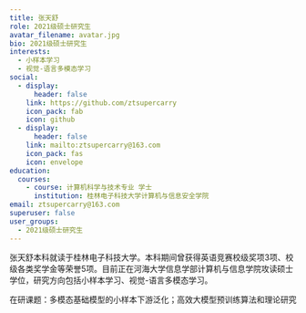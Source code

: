 ```yaml
---
title: 张天舒
role: 2021级硕士研究生
avatar_filename: avatar.jpg
bio: 2021级硕士研究生
interests:
  - 小样本学习
  - 视觉-语言多模态学习
social:
  - display:
      header: false
    link: https://github.com/ztsupercarry
    icon_pack: fab
    icon: github
  - display:
      header: false
    link: mailto:ztsupercarry@163.com
    icon_pack: fas
    icon: envelope
education:
  courses:
    - course: 计算机科学与技术专业 学士
      institution: 桂林电子科技大学计算机与信息安全学院
email: ztsupercarry@163.com
superuser: false
user_groups:
  - 2021级硕士研究生
---
```

张天舒本科就读于桂林电子科技大学。本科期间曾获得英语竞赛校级奖项3项、校级各类奖学金等荣誉5项。目前正在河海大学信息学部计算机与信息学院攻读硕士学位，研究方向包括小样本学习、视觉-语言多模态学习。


在研课题：多模态基础模型的小样本下游泛化；高效大模型预训练算法和理论研究
